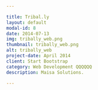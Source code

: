 ```yaml
---

title: Tribal.ly
layout: default
modal-id: 8
date: 2014-07-13
img: tribally_web.png
thumbnail: tribally_web.png
alt: tribally_web
project-date: April 2014
client: Start Bootstrap
category: Web Development QQQQQQ
description: Maisa Solutions.

---
```

